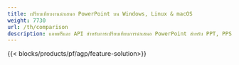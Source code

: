 ```yaml
---
title: เปรียบเทียบงานนำเสนอ PowerPoint บน Windows, Linux & macOS
weight: 7730
url: /th/comparison
description: แอพฟรีและ API สำหรับการเปรียบเทียบการนำเสนอ PowerPoint สำหรับ PPT, PPS, PPTX, POTX, PPSX, PPTM และ ODP
---
```


{{< blocks/products/pf/agp/feature-solution>}} 

